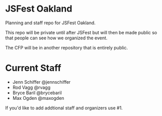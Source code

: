JSFest Oakland
==============

Planning and staff repo for JSFest Oakland.

This repo will be private until after JSFest but will then be made public so that people can see how we organized the event.

The CFP will be in another repository that is entirely public.

# Current Staff

* Jenn Schiffer @jennschiffer
* Rod Vagg @rvagg
* Bryce Baril @brycebaril
* Max Ogden @maxogden

If you'd like to add addtional staff and organizers use #1.
